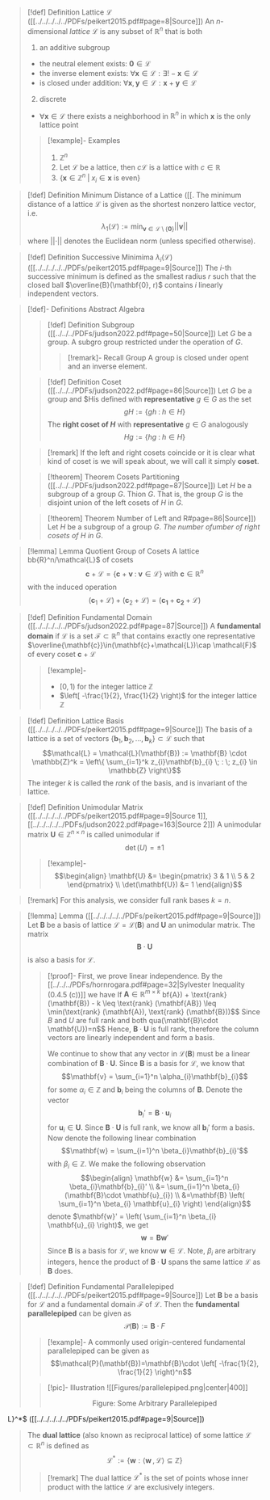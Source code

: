 >[!def] Definition Lattice $\mathcal{L}$ ([[../../../../../PDFs/peikert2015.pdf#page=8|Source]])
> An $n$-dimensional _lattice_ $\mathcal{L}$ is any subset of $\mathbb{R}^n$ that is both
> 1. an additive subgroup
> 	- the neutral element exists: $\mathbf{0} \in \mathcal{L}$
> 	- the inverse element exists: $\forall \mathbf{x} \in \mathcal{L}: \exists!-\mathbf{x}\in \mathcal{L}$
> 	- is closed under addition: $\forall \mathbf{x},\mathbf{y}\in\mathcal{L}:\mathbf{x}+\mathbf{y}\in\mathcal{L}$
> 2. discrete
> 	- $\forall \mathbf{x} \in \mathcal{L}$ there exists a neighborhood in $\mathbb{R}^n$ in which $\mathbf{x}$ is the only lattice point
> 
>>[!example]- Examples
>>1. $\mathbb{Z}^n$
>>2. Let $\mathcal{L}$ be a lattice, then $c\mathcal{L}$ is a lattice with $c \in \mathbb{R}$
>>3. $\{ \mathbf{x} \in \mathbb{Z}^n \; | \; x_{i} \in \mathbf{x}  \text{ is even} \}$

>[!def] Definition Minimum Distance of a Lattice ([[.[](../../../../../PDFs/peikert2015.pdf#page=8) The minimum distance of a lattice $\mathcal{L}$ is given as the shortest nonzero lattice vector, i.e.
> $$\lambda_{1}(\mathcal{L}):= \min_{\mathbf{v}\in\mathcal{L}\setminus \{ \mathbf{0} \}} \lvert\lvert \mathbf{v} \rvert\rvert $$
> where $\lvert\lvert \cdot \rvert\rvert$ denotes the Euclidean norm (unless specified otherwise).

>[!def] Definition Successive Minimima $\lambda_{i}(\mathcal{L})$ ([[../../../../../PDFs/peikert2015.pdf#page=9|Source]])
>The $i$-th successive minimum is defined as the smallest radius $r$ such that the closed ball $\overline{B}(\mathbf{0}, r)$ contains $i$ linearly independent vectors.

>[!def]- Definitions Abstract Algebra
>>[!def] Definition Subgroup ([[../../../PDFs/judson2022.pdf#page=50|Source]])
>>Let $G$ be a group. A subgro[](../../../../PDFs/judson2022.pdf#page=50) group restricted under the operation of $G$.
>>>[!remark]- Recall Group
>>>A group is closed under ope[](../../../../../PDFs/judson2022.pdf#page=50)nt and an inverse element.
>
>
>>[!def] Definition Coset ([[../../../PDFs/judson2022.pdf#page=86|Source]])
>>Let $G$ be a group and $H[](../../../../PDFs/judson2022.pdf#page=86)is defined with **representative** $g \in G$ as the set
>>$$gH:= \{ gh\;:\;h \in H \}$$ 
>>The **right coset of $H$** with **representative** $g \in G$ analogously
>>$$Hg:= \{ hg \;:\;h \in H \}$$
>
>>[!remark]
>>If the left and right cosets coincide or it is clear what kind of coset is we will speak about, we will call it simply **coset**.
>
>>[!theorem] Theorem Cosets Partitioning ([[../../../PDFs/judson2022.pdf#page=87|Source]])
>>Let $H$ be a subgroup of a group $G$. Th[](../../../../PDFs/judson2022.pdf#page=87)ion $G$. That is, the group $G$ is the disjoint union of the left cosets of $H$ in $G$.
>
>>[!theorem] Theorem Number of Left and R[](../../../../../PDFs/judson2022.pdf#page=87)#page=86|Source]])
>>Let $H$ be a subgroup of a group $G$. *The number of[](../../../../PDFs/judson2022.pdf#page=86)umber of right cosets of $H$ in $G$*.

>[!lemma] Lemma Quotient Group of Cosets
>A lattice [](../../../../../PDFs/judson2022.pdf#page=86)bb{R}^n/\mathcal{L}$ of cosets
>$$\mathbf{c}+\mathcal{L}=\{ \mathbf{c}+\mathbf{v} \;:\; \mathbf{v} \in \mathcal{L} \} \text{ with } \mathbf{c} \in \mathbb{R}^n$$
> with the induced operation
> $$(\mathbf{c}_{1}+\mathcal{L})+ (\mathbf{c}_{2}+\mathcal{L})= (\mathbf{c_{1}}+\mathbf{c_{2}}+\mathcal{L})$$

>[!def] Definition Fundamental Domain ([[../../../../../PDFs/judson2022.pdf#page=87|Source]])
> A **fundamental domain** if $\mathcal{L}$ is a set $\mathcal{F}\subset \mathbb{R}^n$ that contains exactly one representative $\overline{\mathbf{c}}\in(\mathbf{c}+\mathcal{L})\cap \mathcal{F}$ of every coset $\mathbf{c}+\mathcal{L}$
>>[!example]-
>>- $[0,1)$ for the integer lattice $\mathbb{Z}$
>>- $\left[ -\frac{1}{2}, \frac{1}{2} \right)$ for the integer lattice $\mathbb{Z}$

>[!def] Definition Lattice Basis ([[../../../../../PDFs/peikert2015.pdf#page=9|Source]])
>The basis of a lattice is a set of vectors $\{ \mathbf{b}_{1}, \mathbf{b}_{2},\dots , \mathbf{b}_{k} \}\subset \mathcal{L}$ such that
>$$\mathcal{L} = \mathcal{L}(\mathbf{B}) := \mathbf{B} \cdot \mathbb{Z}^k = \left\{  \sum_{i=1}^k z_{i}\mathbf{b}_{i} \; : \; z_{i} \in \mathbb{Z}  \right\}$$
>The integer $k$ is called the _rank_ of the basis, and is invariant of the lattice.

>[!def] Definition Unimodular Matrix ([[../../../../../PDFs/peikert2015.pdf#page=9|Source 1]], [[../../../../../PDFs/judson2022.pdf#page=163|Source 2]])
>A unimodular matrix $\mathbf{U} \in \mathbb{Z}^{n \times n}$ is called unimodular if
>$$\det(U) = \pm 1$$
>
>>[!example]-
>>$$\begin{align}
>> \mathbf{U} &= \begin{pmatrix}
>> 3 & 1 \\ 5 & 2
>>\end{pmatrix} \\
>> \det(\mathbf{U}) &= 1
>>\end{align}$$

>[!remark]
>For this analysis, we consider full rank bases $k = n$.

>[!lemma] Lemma ([[../../../../../PDFs/peikert2015.pdf#page=9|Source]])
> Let $\mathbf{B}$ be a basis of lattice $\mathcal{L} = \mathcal{L}(\mathbf{B})$ and $\mathbf{U}$ an unimodular matrix. The matrix
> $$\mathbf{B} \cdot \mathbf{U}$$
> is also a basis for $\mathcal{L}$.
>>[!proof]-
>> First, we prove linear independence. By the [[../../../PDFs/hornrogara.pdf#page=32|Sylvester Inequality (0.4.5 (c))]] we have 
>> If $\mathbf{A} \in \mathbb{R}^{m \times k}$ [](../../../../PDFs/hornrogara.pdf#page=32)bf{A}) +  \text{rank}(\mathbf{B}) - k \leq \text{rank} (\mathbf{AB}) \leq \min(\text{rank} (\mathbf{A}), \text{rank} (\mathbf{B}))$$
>> Since $B$ and $U$ are full rank and both qua[](../../../../../PDFs/hornrogara.pdf#page=32)(\mathbf{B}\cdot \mathbf{U})=n$$
>> Hence, $\mathbf{B}\cdot \mathbf{U}$ is full rank, therefore the column vectors are linearly independent and form a basis.
>>
>>We continue to show that any vector in $\mathcal{L}(\mathbf{B})$ must be a linear combination of $\mathbf{B}\cdot \mathbf{U}$. Since $\mathbf{B}$ is a basis for $\mathcal{L}$, we know that
>>$$\mathbf{v} = \sum_{i=1}^n \alpha_{i}\mathbf{b}_{i}$$
>>for some $\alpha_{i} \in \mathbb{Z}$ and $\mathbf{b}_{i}$ being the columns of $\mathbf{B}$. Denote the vector
>>$$\mathbf{b}_{i}' = \mathbf{B}\cdot \mathbf{u}_{i}$$
>>for $\mathbf{u}_{i} \in \mathbf{U}$. Since $\mathbf{B} \cdot \mathbf{U}$ is full rank, we know all $\mathbf{b}_{i}'$ form a basis. Now denote the following linear combination
>>$$\mathbf{w} = \sum_{i=1}^n \beta_{i}\mathbf{b}_{i}'$$
>>with $\beta_{i} \in \mathbb{Z}$. We make the following observation
>>$$\begin{align}
>> \mathbf{w} &= \sum_{i=1}^n \beta_{i}\mathbf{b}_{i}' \\
>>  &= \sum_{i=1}^n \beta_{i}(\mathbf{B}\cdot \mathbf{u}_{i}) \\
>> &=\mathbf{B} \left( \sum_{i=1}^n \beta_{i} \mathbf{u}_{i}  \right)
>>\end{align}$$
>>denote $\mathbf{w}' = \left( \sum_{i=1}^n \beta_{i} \mathbf{u}_{i}  \right)$, we get
>>$$\mathbf{w} = \mathbf{B}\mathbf{w}'$$
>>Since $\mathbf{B}$ is a basis for $\mathcal{L}$, we know $\mathbf{w} \in \mathcal{L}$. Note, $\beta_{i}$ are arbitrary integers, hence the product of $\mathbf{B} \cdot \mathbf{U}$ spans the same lattice $\mathcal{L}$ as $\mathbf{B}$ does.

>[!def] Definition Fundamental Parallelepiped ([[../../../../../PDFs/peikert2015.pdf#page=9|Source]])
>Let $\mathbf{B}$ be a basis for $\mathcal{L}$ and a fundamental domain $\mathcal{F}$  of $\mathcal{L}$. Then the **fundamental parallelepiped** can be given as
>$$\mathcal{P}(\mathbf{B}):= \mathbf{B} \cdot F$$
>>[!example]-
>>A commonly used origin-centered fundamental parallelepiped can be given as
>>$$\mathcal{P}(\mathbf{B})=\mathbf{B}\cdot \left[ -\frac{1}{2}, \frac{1}{2} \right)^n$$ 
>
>>[!pic]- Illustration
>>![[Figures/parallelepiped.png|center|400]]
>><center>Figure: Some Arbitrary Parallelepiped</center>

[](../Figures/parallelepiped.png)L}^*$ ([[../../../../../PDFs/peikert2015.pdf#page=9|Source]])
>The **dual lattice** (also known as reciprocal lattice) of some lattice $\mathcal{L} \subset \mathbb{R}^n$ is defined as
>$$\mathcal{L}^* := \{ \mathbf{w}: \left\langle \mathbf{w}\,,\,\mathcal{L} \right\rangle \subseteq \mathbb{Z}  \}$$
>
>>[!remark]
>>The dual lattice $\mathcal{L}^*$ is the set of points whose inner product with the lattice $\mathcal{L}$ are exclusively integers.

